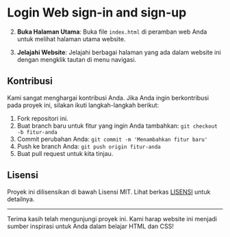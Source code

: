 # Login Web sign-in and sign-up



2. **Buka Halaman Utama**:
Buka file `index.html` di peramban web Anda untuk melihat halaman utama website.

3. **Jelajahi Website**:
Jelajahi berbagai halaman yang ada dalam website ini dengan mengklik tautan di menu navigasi.

## Kontribusi

Kami sangat menghargai kontribusi Anda. Jika Anda ingin berkontribusi pada proyek ini, silakan ikuti langkah-langkah berikut:

1. Fork repositori ini.
2. Buat branch baru untuk fitur yang ingin Anda tambahkan: `git checkout -b fitur-anda`
3. Commit perubahan Anda: `git commit -m 'Menambahkan fitur baru'`
4. Push ke branch Anda: `git push origin fitur-anda`
5. Buat pull request untuk kita tinjau.

## Lisensi

Proyek ini dilisensikan di bawah Lisensi MIT. Lihat berkas [LISENSI](LISENSI) untuk detailnya.

---

Terima kasih telah mengunjungi proyek ini. Kami harap website ini menjadi sumber inspirasi untuk Anda dalam belajar HTML dan CSS!
